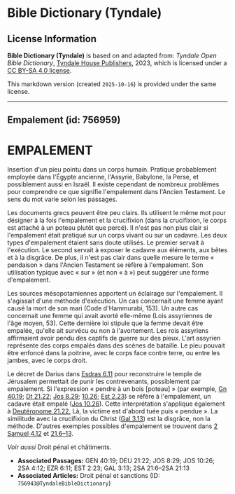 # Bible Dictionary (Tyndale)

## License Information

**Bible Dictionary (Tyndale)** is based on and adapted from: _Tyndale Open Bible Dictionary_, [Tyndale House Publishers](https://tyndaleopenresources.com/), 2023, which is licensed under a [CC BY-SA 4.0 license](https://creativecommons.org/licenses/by-sa/4.0/legalcode.en).

This markdown version (created `2025-10-16`) is provided under the same license.



--------------------------------

## Empalement (id: 756959)

EMPALEMENT
==========

Insertion d'un pieu pointu dans un corps humain. Pratique probablement employée dans l'Égypte ancienne, l'Assyrie, Babylone, la Perse, et possiblement aussi en Israël. Il existe cependant de nombreux problèmes pour comprendre ce que signifie l'empalement dans l'Ancien Testament. Le sens du mot varie selon les passages.

Les documents grecs peuvent être peu clairs. Ils utilisent le même mot pour désigner à la fois l'empalement et la crucifixion (dans la crucifixion, le corps est attaché à un poteau plutôt que percé). Il n'est pas non plus clair si l'empalement était pratiqué sur un corps vivant ou sur un cadavre. Les deux types d'empalement étaient sans doute utilisés. Le premier servait à l'exécution. Le second servait à exposer le cadavre aux éléments, aux bêtes et à la disgrâce. De plus, il n'est pas clair dans quelle mesure le terme « pendaison » dans l'Ancien Testament se réfère à l'empalement. Son utilisation typique avec « sur » (et non « à ») peut suggérer une forme d'empalement.

Les sources mésopotamiennes apportent un éclairage sur l'empalement. Il s'agissait d'une méthode d'exécution. Un cas concernait une femme ayant causé la mort de son mari (Code d'Hammurabi, 153\). Un autre cas concernait une femme qui avait avorté elle\-même (Lois assyriennes de l'âge moyen, 53\). Cette dernière loi stipule que la femme devait être empalée, qu'elle ait survécu ou non à l'avortement. Les rois assyriens affirmaient avoir pendu des captifs de guerre sur des pieux. L'art assyrien représente des corps empalés dans des scènes de bataille. Le pieu pouvait être enfoncé dans la poitrine, avec le corps face contre terre, ou entre les jambes, avec le corps droit.

Le décret de Darius dans [Esdras 6\.11](https://ref.ly/Ezra6:11) pour reconstruire le temple de Jérusalem permettait de punir les contrevenants, possiblement par empalement. Si l'expression « pendre à un bois \[poteau] » (par exemple, [Gn 40\.19](https://ref.ly/Gen40:19); [Dt 21\.22](https://ref.ly/Deut21:22); [Jos 8\.29](https://ref.ly/Josh8:29); [10\.26](https://ref.ly/Josh10:26); [Est 2\.23](https://ref.ly/Esth2:23)) se réfère à l'empalement, un cadavre était empalé ([Jos 10\.26](https://ref.ly/Josh10:26)). Cette interprétation s'applique également à [Deutéronome 21\.22\.](https://ref.ly/Deut21:22) Là, la victime est d'abord tuée puis « pendue ». La similitude avec la crucifixion du Christ ([Gal 3\.13](https://ref.ly/Gal3:13)) est la disgrâce, non la méthode. D'autres exemples possibles d'empalement se trouvent dans [2 Samuel 4\.12](https://ref.ly/2Sam4:12) et [21\.6–13](https://ref.ly/2Sam21:6-2Sam21:13).

*Voir aussi* Droit pénal et châtiments.

* **Associated Passages:** GEN 40:19; DEU 21:22; JOS 8:29; JOS 10:26; 2SA 4:12; EZR 6:11; EST 2:23; GAL 3:13; 2SA 21:6–2SA 21:13
* **Associated Articles:** Droit pénal et sanctions (ID: `756943@TyndaleBibleDictionary`)

